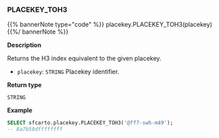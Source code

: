 ### PLACEKEY_TOH3

{{% bannerNote type="code" %}}
placekey.PLACEKEY_TOH3(placekey)
{{%/ bannerNote %}}

**Description**

Returns the H3 index equivalent to the given placekey.

* `placekey`: `STRING` Placekey identifier.

**Return type**

`STRING`

**Example**

```sql
SELECT sfcarto.placekey.PLACEKEY_TOH3('@ff7-swh-m49');
-- 8a7b59dffffffff
```